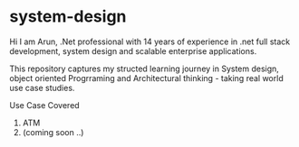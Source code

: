# system-design

Hi I am Arun, .Net professional with 14 years of experience in .net full stack development, system design and scalable enterprise applications.

This repository captures my structed learning journey in System design, object oriented Progrraming and Architectural thinking - taking real world use case studies.

Use Case Covered
1. ATM
2. (coming soon ..)
